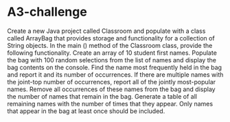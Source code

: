 # A3-challenge

Create a new Java project called Classroom and populate with a class called ArrayBag that provides storage and functionality for a collection of String objects. In the main () method of the Classroom class, provide the following functionality.
﻿﻿﻿Create an array of 10 student first names.
﻿﻿﻿Populate the bag with 100 random selections from the list of names and display the
bag contents on the console.
﻿﻿﻿Find the name most frequently held in the bag and report it and its number of occurrences. If there are multiple names with the joint-top number of occurrences, report all of the jointly most-popular names.
﻿﻿﻿Remove all occurrences of these names from the bag and display the number of
names that remain in the bag.
﻿﻿﻿Generate a table of all remaining names with the number of times that they appear.
Only names that appear in the bag at least once should be included.

